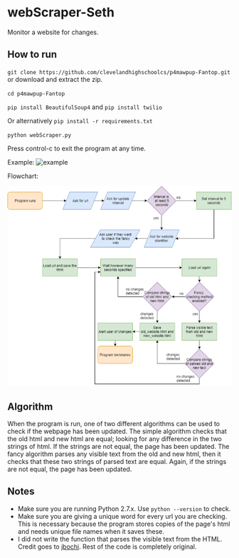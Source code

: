 # webScraper-Seth
Monitor a website for changes.

## How to run

`git clone https://github.com/clevelandhighschoolcs/p4mawpup-Fantop.git` or download and extract the zip.

`cd p4mawpup-Fantop`

`pip install BeautifulSoup4` and `pip install twilio`

Or alternatively `pip install -r requirements.txt`

`python webScraper.py`

Press control-c to exit the program at any time.


Example:
![example](https://i.cubeupload.com/WeFVCp.png)

Flowchart:

![flowchart](https://raw.githubusercontent.com/clevelandhighschoolcs/p4mawpup-Fantop/master/flowchart.png)

## Algorithm
When the program is run, one of two different algorithms can be used to check if the webpage has been updated. The simple algorithm checks that the old html and new html are equal; looking for any difference in the two strings of html. If the strings are not equal, the page has been updated. The fancy algorithm parses any visible text from the old and new html, then it checks that these two strings of parsed text are equal. Again, if the strings are not equal, the page has been updated.

## Notes

* Make sure you are running Python 2.7.x. Use `python --version` to check.
* Make sure you are giving a unique word for every url you are checking. This is necessary because the program stores copies of the page's html and needs unique file names when it saves these.
* I did not write the function that parses the visible text from the HTML. Credit goes to [jbochi](https://stackoverflow.com/users/230636/jbochi). Rest of the code is completely original.
